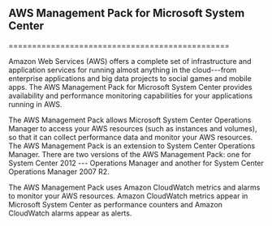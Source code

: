 ## AWS Management Pack for Microsoft System Center
===============================================

Amazon Web Services (AWS) offers a complete set of infrastructure and application services for running almost anything in the cloud---from enterprise applications and big data projects to social games and mobile apps. The AWS Management Pack for Microsoft System Center provides availability and performance monitoring capabilities for your applications running in AWS.

The AWS Management Pack allows Microsoft System Center Operations Manager to access your AWS resources (such as instances and volumes), so that it can collect performance data and monitor your AWS resources. The AWS Management Pack is an extension to System Center Operations Manager. There are two versions of the AWS Management Pack: one for System Center 2012 --- Operations Manager and another for System Center Operations Manager 2007 R2.

The AWS Management Pack uses Amazon CloudWatch metrics and alarms to monitor your AWS resources. Amazon CloudWatch metrics appear in Microsoft System Center as performance counters and Amazon CloudWatch alarms appear as alerts.